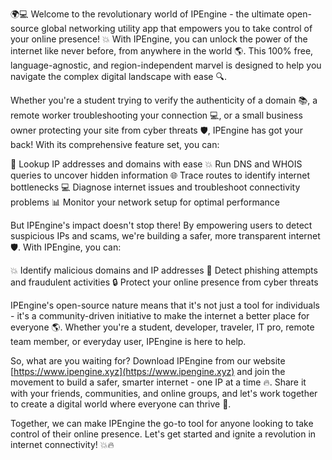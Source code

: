 🌍💻 Welcome to the revolutionary world of IPEngine - the ultimate open-source global networking utility app that empowers you to take control of your online presence! 💥 With IPEngine, you can unlock the power of the internet like never before, from anywhere in the world 🌎. This 100% free, language-agnostic, and region-independent marvel is designed to help you navigate the complex digital landscape with ease 🔍.

Whether you're a student trying to verify the authenticity of a domain 📚, a remote worker troubleshooting your connection 💻, or a small business owner protecting your site from cyber threats 🛡️, IPEngine has got your back! With its comprehensive feature set, you can:

🔴 Lookup IP addresses and domains with ease
💥 Run DNS and WHOIS queries to uncover hidden information
🌐 Trace routes to identify internet bottlenecks
💻 Diagnose internet issues and troubleshoot connectivity problems
📊 Monitor your network setup for optimal performance

But IPEngine's impact doesn't stop there! By empowering users to detect suspicious IPs and scams, we're building a safer, more transparent internet 🛡️. With IPEngine, you can:

💥 Identify malicious domains and IP addresses
💸 Detect phishing attempts and fraudulent activities
🔒 Protect your online presence from cyber threats

IPEngine's open-source nature means that it's not just a tool for individuals - it's a community-driven initiative to make the internet a better place for everyone 🌎. Whether you're a student, developer, traveler, IT pro, remote team member, or everyday user, IPEngine is here to help.

So, what are you waiting for? Download IPEngine from our website [https://www.ipengine.xyz](https://www.ipengine.xyz) and join the movement to build a safer, smarter internet - one IP at a time 🔥. Share it with your friends, communities, and online groups, and let's work together to create a digital world where everyone can thrive 🌟.

Together, we can make IPEngine the go-to tool for anyone looking to take control of their online presence. Let's get started and ignite a revolution in internet connectivity! 💥🔥